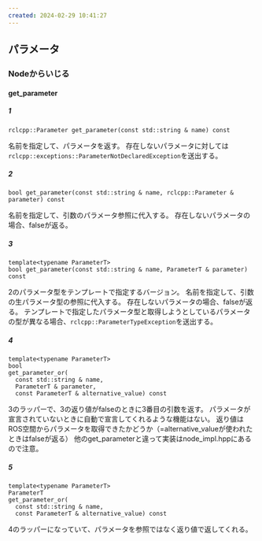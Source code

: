 ```yaml
---
created: 2024-02-29 10:41:27
---
```


## パラメータ

### Nodeからいじる

#### get_parameter

##### 1

```
rclcpp::Parameter get_parameter(const std::string & name) const
```

名前を指定して、パラメータを返す。
存在しないパラメータに対しては `rclcpp::exceptions::ParameterNotDeclaredException`を送出する。

##### 2
```
bool get_parameter(const std::string & name, rclcpp::Parameter & parameter) const
```

名前を指定して、引数のパラメータ参照に代入する。
存在しないパラメータの場合、falseが返る。

##### 3

```
template<typename ParameterT>
bool get_parameter(const std::string & name, ParameterT & parameter) const
```

2のパラメータ型をテンプレートで指定するバージョン。
名前を指定して、引数の生パラメータ型の参照に代入する。
存在しないパラメータの場合、falseが返る。
テンプレートで指定したパラメータ型と取得しようとしているパラメータの型が異なる場合、`rclcpp::ParameterTypeException`を送出する。

##### 4
```
template<typename ParameterT>
bool
get_parameter_or(
  const std::string & name,
  ParameterT & parameter,
  const ParameterT & alternative_value) const
```

3のラッパーで、3の返り値がfalseのときに3番目の引数を返す。
パラメータが宣言されていないときに自動で宣言してくれるような機能はない。
返り値はROS空間からパラメータを取得できたかどうか（=alternative_valueが使われたときはfalseが返る）
他のget_parameterと違って実装はnode_impl.hppにあるので注意。

##### 5

```
template<typename ParameterT>
ParameterT
get_parameter_or(
  const std::string & name,
  const ParameterT & alternative_value) const
```

4のラッパーになっていて、パラメータを参照ではなく返り値で返してくれる。